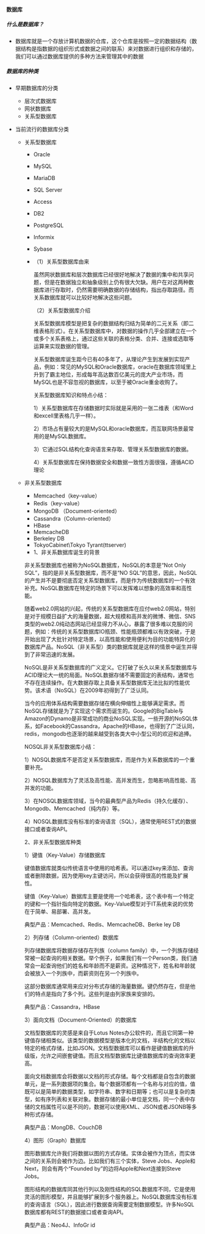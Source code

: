 #### 数据库

##### 什么是数据库？

* 数据库就是一个存放计算机数据的仓库，这个仓库是按照一定的数据结构（数据结构是指数据的组织形式或数据之间的联系）来对数据进行组织和存储的，我们可以通过数据库提供的多种方法来管理其中的数据

##### 数据库的种类

* 早期数据库的分类

  * 层次式数据库
  * 网状数据库
  * 关系型数据库

* 当前流行的数据库分类

  * 关系型数据库

    * Oracle 

    * MySQL

    * MariaDB 

    * SQL Server

    * Access

    * DB2

    * PostgreSQL

    * Informix

    * Sybase

    * （1）关系型数据库由来

      虽然网状数据库和层次数据库已经很好地解决了数据的集中和共享问题，但是在数据独立和抽象级别上仍有很大欠缺。用户在对这两种数据库进行存取时，仍然需要明确数据的存储结构，指出存取路径。而关系数据库就可以比较好地解决这些问题。

      （2）关系型数据库介绍

      关系型数据库模型是把复杂的数据结构归结为简单的二元关系（即二维表格形式）。在关系型数据库中，对数据的操作几乎全部建立在一个或多个关系表格上，通过这些关联的表格分类、合并、连接或选取等运算来实现数据的管理。

      关系型数据库诞生距今已有40多年了，从理论产生到发展到实现产品，例如：常见的MySQL和Oracle数据库，oracle在数据库领域里上升到了霸主地位，形成每年高达数百亿美元的庞大产业市场，而MySQL也是不容忽视的数据库，以至于被Oracle重金收购了。

      关系型数据库知识和特点小结：

      1）关系型数据库在存储数据时实际就是采用的一张二维表（和Word和excell里表格几乎一样）。

      2）市场占有量较大的是MySQL和oracle数据库，而互联网场景最常用的是MySQL数据库。

      3）它通过SQL结构化查询语言来存取、管理关系型数据库的数据。

      4）关系型数据库在保持数据安全和数据一致性方面很强，遵循ACID理论

  * 非关系型数据库

    * Memcached（key-value）
    * Redis（key-value）
    * MongoDB （Document-oriented）
    * Cassandra（Column-oriented）
    * HBase
    * MemcacheDB
    * Berkeley DB
    * TokyoCabinet\Tokyo Tyrant(ttserver)
    * 1、非关系数据库诞生的背景

    非关系型数据库也被称为NoSQL数据库，NoSQL的本意是“Not Only SQL”，指的是非关系型数据库，而不是“NO  SQL”的意思，因此，NoSQL的产生并不是要彻底否定关系型数据库，而是作为传统数据库的一个有效补充。NoSQL数据库在特定的场景下可以发挥难以想象的高效率和高性能。

    随着web2.0网站的兴起，传统的关系型数据库在应付web2.0网站，特别是对于规模日益扩大的海量数据，超大规模和高并发的微博、微信、SNS类型的web2.0纯动态网站已经显得力不从心，暴露了很多难以克服的问题，例如：传统的关系型数据库IO瓶颈、性能瓶颈都难以有效突破，于是开始出现了大批针对特定场景，以高性能和使用便利为目的功能特异化的数据库产品。NoSQL（非关系型）类的数据库就是这样的情景中诞生并得到了非常迅速的发展。

    NoSQL是非关系型数据库的广义定义。它打破了长久以来关系型数据库与ACID理论大一统的局面。NoSQL数据存储不需要固定的表结构，通常也不存在连续操作。在大数据存取上具备关系型数据库无法比拟的性能优势。该术语（NoSQL）在2009年初得到了广泛认同。

    当今的应用体系结构需要数据存储在横向伸缩性上能够满足需求。而NoSQL存储就是为了实现这个需求而诞生的。Google的BigTable与Amazon的Dynamo是非常成功的商业NoSQL实现。一些开源的NoSQL体系，如Facebook的Cassandra，Apache的HBase，也得到了广泛认同，redis，mongodb也逐渐的越来越受到各类大中小型公司的欢迎和追捧。

    NOSQL非关系型数据库小结：

    1）NOSQL数据库不是否定关系型数据库，而是作为关系数据库的一个重要补充。

    2）NOSQL数据库为了灵活及高性能、高并发而生，忽略影响高性能、高并发的功能。

    3）在NOSQL数据库领域，当今的最典型产品为Redis（持久化缓存）、Mongodb、Memcached（纯内存）等。

    4）NOSQL数据库没有标准的查询语言（SQL），通常使用REST式的数据接口或者查询API。

     

    2、非关系型数据库种类

    1）键值（Key-Value）存储数据库

    键值数据库就类似传统语言中使用的哈希表。可以通过key来添加、查询或者删除数据，因为使用key主键访问，所以会获得很高的性能及扩展性。

    键值（Key-Value）数据库主要是使用一个哈希表，这个表中有一个特定的键和一个指针指向特定的数据。Key-Value模型对于IT系统来说的优势在于简单、易部署、高并发。

    典型产品：Memcached、Redis、MemcacheDB、Berke ley DB

    2）列存储（Column-oriented）数据库

    列存储数据库将数据存储存在列族（column family）中，一个列族存储经常被一起查询的相关数据。举个例子，如果我们有一个Person类，我们通常会一起查询他们的姓名和年龄而不是薪资。这种情况下，姓名和年龄就会被放入一个列族中，而薪资则在另一个列族中。

    这部分数据库通常用来应对分布式存储的海量数据。键仍然存在，但是他们的特点是指向了多个列。这些列是由列家族来安排的。

    典型产品：Cassandra，HBase

    3）面向文档（Document-Oriented）的数据库

    文档型数据库的灵感是来自于Lotus  Notes办公软件的，而且它同第一种键值存储相类似。该类型的数据模型是版本化的文档，半结构化的文档以特定的格式存储，比如JSON。文档型数据库可以看作是键值数据库的升级版，允许之间嵌套键值。而且文档型数据库比键值数据库的查询效率更高。

    面向文档数据库会将数据以文档的形式存储。每个文档都是自包含的数据单元，是一系列数据项的集合。每个数据项都有一个名称与对应的值，值既可以是简单的数据类型，如字符串、数字和日期等；也可以是复杂的类型，如有序列表和关联对象。数据存储的最小单位是文档，同一个表中存储的文档属性可以是不同的，数据可以使用XML、JSON或者JSONB等多种形式存储。

    典型产品：MongDB、CouchDB

    4）图形（Graph）数据库

    图形数据库允许我们将数据以图的方式存储。实体会被作为顶点，而实体之间的关系则会被作为边。比如我们有三个实体，Steve Jobs、Apple和Next，则会有两个“Founded by”的边将Apple和Next连接到Steve Jobs。

    图形结构的数据库同其他行列以及刚性结构的SQL数据库不同，它是使用灵活的图形模型，并且能够扩展到多个服务器上。NoSQL数据库没有标准的查询语言（SQL），因此进行数据查询需要定制数据模型。许多NoSQL数据库都有REST的数据接口或者查询API。

    典型产品：Neo4J、InfoGr id



